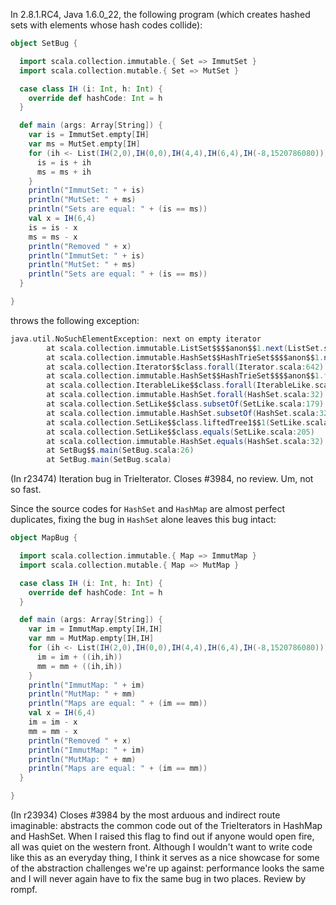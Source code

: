 In 2.8.1.RC4, Java 1.6.0_22, the following program (which creates hashed sets with elements whose hash codes collide):

```scala
object SetBug {

  import scala.collection.immutable.{ Set => ImmutSet }
  import scala.collection.mutable.{ Set => MutSet }

  case class IH (i: Int, h: Int) {
    override def hashCode: Int = h
  }

  def main (args: Array[String]) {
    var is = ImmutSet.empty[IH]
    var ms = MutSet.empty[IH]
    for (ih <- List(IH(2,0),IH(0,0),IH(4,4),IH(6,4),IH(-8,1520786080))) {
      is = is + ih
      ms = ms + ih
    }
    println("ImmutSet: " + is)
    println("MutSet: " + ms)
    println("Sets are equal: " + (is == ms))
    val x = IH(6,4)
    is = is - x
    ms = ms - x
    println("Removed " + x)
    println("ImmutSet: " + is)
    println("MutSet: " + ms)
    println("Sets are equal: " + (is == ms))
  }

}
```

throws the following exception:

```scala
java.util.NoSuchElementException: next on empty iterator
        at scala.collection.immutable.ListSet$$$$anon$$1.next(ListSet.scala:81)
        at scala.collection.immutable.HashSet$$HashTrieSet$$$$anon$$1.next(HashSet.scala:257)
        at scala.collection.Iterator$$class.forall(Iterator.scala:642)
        at scala.collection.immutable.HashSet$$HashTrieSet$$$$anon$$1.forall(HashSet.scala:243)
        at scala.collection.IterableLike$$class.forall(IterableLike.scala:82)
        at scala.collection.immutable.HashSet.forall(HashSet.scala:32)
        at scala.collection.SetLike$$class.subsetOf(SetLike.scala:179)
        at scala.collection.immutable.HashSet.subsetOf(HashSet.scala:32)
        at scala.collection.SetLike$$class.liftedTree1$$1(SetLike.scala:205)
        at scala.collection.SetLike$$class.equals(SetLike.scala:205)
        at scala.collection.immutable.HashSet.equals(HashSet.scala:32)
        at SetBug$$.main(SetBug.scala:26)
        at SetBug.main(SetBug.scala)
```
(In r23474) Iteration bug in TrieIterator.  Closes #3984, no review.
Um, not so fast.

Since the source codes for `HashSet` and `HashMap` are almost perfect duplicates, fixing the bug in `HashSet` alone leaves this bug intact:

```scala
object MapBug {

  import scala.collection.immutable.{ Map => ImmutMap }
  import scala.collection.mutable.{ Map => MutMap }

  case class IH (i: Int, h: Int) {
    override def hashCode: Int = h
  }

  def main (args: Array[String]) {
    var im = ImmutMap.empty[IH,IH]
    var mm = MutMap.empty[IH,IH]
    for (ih <- List(IH(2,0),IH(0,0),IH(4,4),IH(6,4),IH(-8,1520786080))) {
      im = im + ((ih,ih))
      mm = mm + ((ih,ih))
    }
    println("ImmutMap: " + im)
    println("MutMap: " + mm)
    println("Maps are equal: " + (im == mm))
    val x = IH(6,4)
    im = im - x
    mm = mm - x
    println("Removed " + x)
    println("ImmutMap: " + im)
    println("MutMap: " + mm)
    println("Maps are equal: " + (im == mm))
  }

}
```
(In r23934) Closes #3984 by the most arduous and indirect route imaginable:
abstracts the common code out of the TrieIterators in HashMap
and HashSet.  When I raised this flag to find out if anyone would
open fire, all was quiet on the western front.  Although I wouldn't
want to write code like this as an everyday thing, I think it serves
as a nice showcase for some of the abstraction challenges we're up
against: performance looks the same and I will never again have to
fix the same bug in two places.  Review by rompf.
